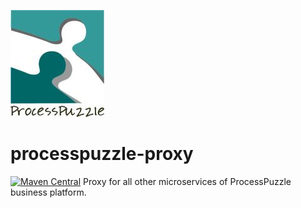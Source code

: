 ![ProcessPuzzle - Business Agility](https://raw.githubusercontent.com/ZsZs/processpuzzle-parent/master/processpuzzle-logo-small.jpg)
# processpuzzle-proxy
[![Maven Central](https://maven-badges.herokuapp.com/maven-central/com.processpuzzle/processpuzzle-proxy/badge.svg?style=flat-square)](https://maven-badges.herokuapp.com/maven-central/com.processpuzzle/processpuzzle-proxy/)
Proxy for all other microservices of ProcessPuzzle business platform.
